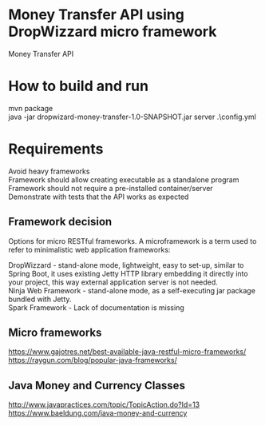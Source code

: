 # Money Transfer API using DropWizzard micro framework
Money Transfer API

# How to build and run
mvn package  
java -jar dropwizard-money-transfer-1.0-SNAPSHOT.jar server .\config.yml

# Requirements

Avoid heavy frameworks  
Framework should allow creating executable as a standalone program  
Framework should not require a pre-installed container/server  
Demonstrate with tests that the API works as expected  

## Framework decision
Options for micro RESTful frameworks. A microframework is a term used to refer to minimalistic web application frameworks:  

DropWizzard - stand-alone mode, lightweight, easy to set-up, similar to Spring Boot, it uses existing Jetty HTTP library embedding it directly into your project, this way external application server is not needed.  
Ninja Web Framework - stand-alone mode, as a self-executing jar package bundled with Jetty.  
Spark Framework - Lack of documentation is missing  

## Micro frameworks
https://www.gajotres.net/best-available-java-restful-micro-frameworks/  
https://raygun.com/blog/popular-java-frameworks/  

## Java Money and Currency Classes
http://www.javapractices.com/topic/TopicAction.do?Id=13  
https://www.baeldung.com/java-money-and-currency  
